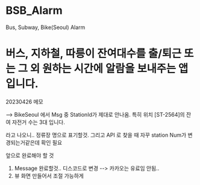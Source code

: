 # BSB_Alarm
 Bus, Subway, Bike(Seoul) Alarm

# 버스, 지하철, 따릉이 잔여대수를 출/퇴근 또는 그 외 원하는 시간에 알람을 보내주는 앱입니다.




20230426 메모

--> BikeSeoul 에서 Msg 중 StationId가 제대로 안나옴. 특히 위치
[ST-2564]의 잔여 자전거 수는 3대 입니다.

라고 나오니.. 정류장 명으로 표기할것.
그리고 API 로 찾을 때 자꾸 station Num가 변경되는거같은데 확인 필요



앞으로 완료해야 할 것

1) Message 완료할것.. 디스코드로 변경
--> 카카오는 유료임 안됨..
2) 뷰 화면 만들어서 조절 가능하게
   
